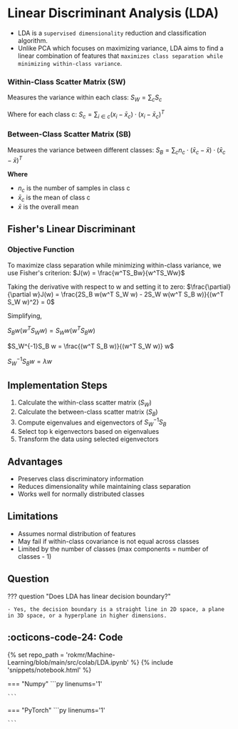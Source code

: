 # Linear Discriminant Analysis (LDA)

- LDA is a `supervised dimensionality` reduction and classification algorithm. 
- Unlike PCA which focuses on maximizing variance, LDA aims to find a linear combination of features that `maximizes class separation while minimizing within-class variance`.

### Within-Class Scatter Matrix (SW)
Measures the variance within each class:
$S_W = \sum_c S_c$

Where for each class c:
$S_c = \sum_{i \in c} (x_i - \bar{x}_c) \cdot (x_i - \bar{x}_c)^T$

### Between-Class Scatter Matrix (SB)
Measures the variance between different classes:
$S_B = \sum_{c} n_c \cdot (\bar{x}_c - \bar{x}) \cdot (\bar{x}_c - \bar{x})^T$

**Where**

- $n_c$ is the number of samples in class c
- $\bar{x}_c$ is the mean of class c
- $\bar{x}$ is the overall mean

## Fisher's Linear Discriminant

### Objective Function
To maximize class separation while minimizing within-class variance, we use Fisher's criterion:
$J(w) = \frac{w^TS_Bw}{w^TS_Ww}$

Taking the derivative with respect to w and setting it to zero:
$\frac{\partial}{\partial w}J(w) = \frac{2S_B w(w^T S_W w) - 2S_W w(w^T S_B w)}{(w^T S_W w)^2} = 0$

Simplifying,

$S_B w(w^T S_W w) = S_W w(w^T S_B w)$

$S_W^{-1}S_B w = \frac{(w^T S_B w)}{(w^T S_W w)} w$

$S_W^{-1}S_B w = \lambda w$

## Implementation Steps
1. Calculate the within-class scatter matrix ($S_W$)
2. Calculate the between-class scatter matrix ($S_B$)
3. Compute eigenvalues and eigenvectors of $S_W^{-1}S_B$
4. Select top k eigenvectors based on eigenvalues
5. Transform the data using selected eigenvectors

## Advantages
- Preserves class discriminatory information
- Reduces dimensionality while maintaining class separation
- Works well for normally distributed classes

## Limitations
- Assumes normal distribution of features
- May fail if within-class covariance is not equal across classes
- Limited by the number of classes (max components = number of classes - 1)

## Question

??? question "Does LDA has linear decision boundary?"

    - Yes, the decision boundary is a straight line in 2D space, a plane in 3D space, or a hyperplane in higher dimensions.

## :octicons-code-24: Code

{% set repo_path = 'rokmr/Machine-Learning/blob/main/src/colab/LDA.ipynb' %}
{% include 'snippets/notebook.html' %}

=== "Numpy"
    ```py linenums='1'

    ```
=== "PyTorch"
    ```py linenums='1'

    ```